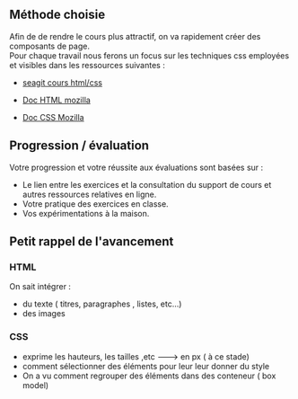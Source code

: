 ## Méthode choisie
Afin de de rendre le cours plus attractif, on va rapidement créer des composants de page.  
Pour chaque travail nous ferons un focus sur les techniques css employées et visibles 
dans les ressources suivantes :

- [seagit cours html/css](https://github.com/seasgit/bases_html_css/wiki) 

- [Doc HTML mozilla](https://developer.mozilla.org/fr/docs/Web/HTML) 

- [Doc CSS Mozilla](https://developer.mozilla.org/fr/docs/Web/CSS/Reference)

## Progression / évaluation
Votre progression et votre réussite aux évaluations sont basées sur :  
- Le lien entre les exercices et la consultation du support de cours et autres ressources relatives en ligne.
- Votre pratique des exercices en classe.
- Vos expérimentations à la maison.


## Petit rappel de l'avancement
### HTML
On sait intégrer :
- du texte ( titres, paragraphes , listes, etc...)
- des images
### CSS
- exprime les hauteurs, les tailles ,etc  ---> en px ( à ce stade)
- comment sélectionner des éléments pour leur leur donner du style
- On a vu comment regrouper des éléments dans des conteneur ( box model)